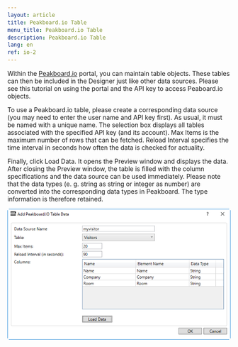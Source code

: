 ```yaml
---
layout: article
title: Peakboard.io Table
menu_title: Peakboard.io Table
description: Peakboard.io Table
lang: en
ref: io-2
---
```

Within the [Peakboard.io](https://peakboard.io) portal, you can maintain table objects. These tables can then be included in the Designer just like other data sources. Please see this tutorial on using the portal and the API key to access Peaboard.io objects.

To use a Peakboard.io table, please create a corresponding data source (you may need to enter the user name and API key first). As usual, it must be named with a unique name. The selection box displays all tables associated with the specified API key (and its account). Max Items is the maximum number of rows that can be fetched. Reload Interval specifies the time interval in seconds how often the data is checked for actuality.

Finally, click Load Data. It opens the Preview window and displays the data. After closing the Preview window, the table is filled with the column specifications and the data source can be used immediately. Please note that the data types (e. g. string as string or integer as number) are converted into the corresponding data types in Peakboard. The type information is therefore retained.

![image_1](/assets/images/peakboard-io/table/datasource_peakboardio_table_01.png)
